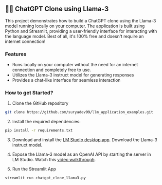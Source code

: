 ## 🦙💬 ChatGPT Clone using Llama-3
This project demonstrates how to build a ChatGPT clone using the Llama-3 model running locally on your computer. The application is built using Python and Streamlit, providing a user-friendly interface for interacting with the language model. Best of all, it's 100% free and doesn't require an internet connection!

### Features
- Runs locally on your computer without the need for an internet connection and completely free to use.
- Utilizes the Llama-3 instruct model for generating responses
- Provides a chat-like interface for seamless interaction

### How to get Started?

1. Clone the GitHub repository

```bash
git clone https://github.com/suryadev99/llm_application_examples.git
```
2. Install the required dependencies:

```bash
pip install -r requirements.txt
```
3. Download and install the [LM Studio desktop app](https://lmstudio.ai/). Download the Llama-3 instruct model.

4. Expose the Llama-3 model as an OpenAI API by starting the server in LM Studio. Watch this [video walkthrough](https://x.com/Saboo_Shubham_/status/1783715814790549683).

5. Run the Streamlit App
```bash
streamlit run chatgpt_clone_llama3.py
```

